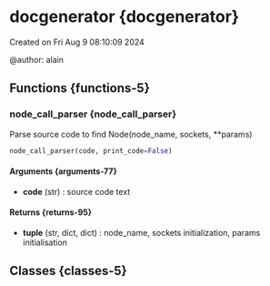 # docgenerator {docgenerator}


Created on Fri Aug  9 08:10:09 2024

@author: alain


## Functions {functions-5}

### node_call_parser {node_call_parser}

Parse source code to find Node(node_name, sockets, **params)

``` python
node_call_parser(code, print_code=False)
```



#### Arguments {arguments-77}

- **code** (str) : source code text

#### Returns {returns-95}

- **tuple** (str, dict, dict) : node_name, sockets initialization, params initialisation

## Classes {classes-5}

